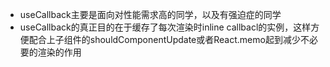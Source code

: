 - useCallback主要是面向对性能需求高的同学，以及有强迫症的同学
- useCallback的真正目的在于缓存了每次渲染时inline callbacl的实例，这样方便配合上子组件的shouldComponentUpdate或者React.memo起到减少不必要的渲染的作用